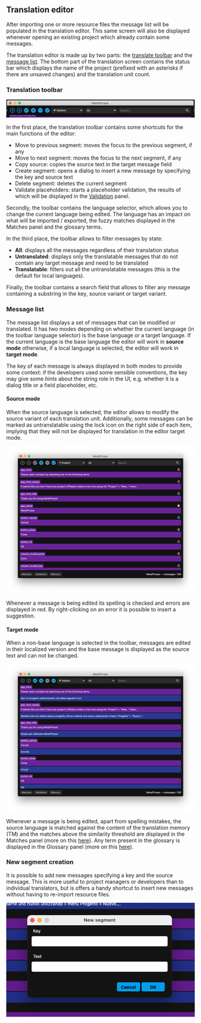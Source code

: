 ## Translation editor

After importing one or more resource files the message list will be populated in the translation editor. This same screen will also be displayed whenever opening an existing project which already contain some messages.

The translation editor is made up by two parts: the [translate toolbar](#translation-toolbar) and the[ message list](#message-list). The bottom part of the translation screen contains the status bar which displays the name of the project (prefixed with an asterisks if there are unsaved changes) and the translation unit count.

### Translation toolbar

![translate_toolbar](images/translate_toolbar.png)

In the first place, the translation toolbar contains some shortcuts for the main functions of the editor: 
- Move to previous segment: moves the focus to the previous segment, if any
- Move to next segment: moves the focus to the next segment, if any
- Copy source: copies the source text in the target message field
- Create segment: opens a dialog to insert a new message by specifying the key and source text
- Delete segment: deletes the current segment
- Validate placeholders: starts a placeholder validation, the results of which will be displayed in the [Validation](#validation) panel.

Secondly, the toolbar contains the language selector, which allows you to change the current language being edited. The language has an impact on what will be imported / exported, the fuzzy matches displayed in the Matches panel and the glossary terms.

In the third place, the toolbar allows to filter messages by state:

- **All**: displays all the messages regardless of their translation status
- **Untranslated**: displays only the translatable messages that do not contain any target message and need to be translated
- **Translatable**: filters out all the untranslatable messages (this is the default for local languages).

Finally, the toolbar contains a search field that allows to filter any message containing a substring in the key, source variant or target variant. 

### Message list

The message list displays a set of messages that can be modified or translated. It has two modes depending on whether the current language (in the toolbar language selector) is the base language or a target language. If the current language is the base language the editor will work in **source mode** otherwise, if a local language is selected, the editor will work in **target mode**.

 The key of each message is always displayed in both modes to provide some context: if the developers used some sensible conventions, the key may give some *hints* about the string role in the UI, e.g. whether it is a dialog title or a field placeholder, etc.

#### Source mode

When the source language is selected, the editor allows to modify the source variant of each translation unit. Additionally, some messages can be marked as untranslatable using the lock icon on the right side of each item, implying that they will not be displayed for translation in the editor target mode.

![base_language](images/base_language.png)

Whenever a message is being edited its spelling is checked and errors are displayed in red. By right-clicking on an error it is possible to insert a suggestion.

#### Target mode

When a non-base language is selected in the toolbar, messages are edited in their localized version and the base message is displayed as the source text and can not be changed.

![target_language](images/target_language.png)

Whenever a message is being edited, apart from spelling mistakes, the source language is matched against the content of the translation memory (TM) and the matches above the similarity threshold are displayed in the Matches panel (more on this [here](#matches-panel)). Any term present in the glossary is displayed in the Glossary panel (more on this [here](#glossary)).

### New segment creation

It is possible to add new messages specifying a key and the source message. This is more useful to project managers or developers than to individual translators, but is offers a handy shortcut to insert new messages without having to re-import resource files.

<div align="center">
    <img src="images/new_segment.png" />
</div>
